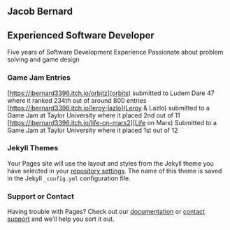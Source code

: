 ## Jacob Bernard
## Experienced Software Developer

Five years of Software Development Experience
Passionate about problem solving and game design

### Game Jam Entries

[https://jbernard3396.itch.io/orbitz](orbits) submitted to Ludem Dare 47 where it ranked 234th out of around 800 entries
[https://jbernard3396.itch.io/leroy-lazlo](Leroy & Lazlo) submitted to a Game Jam at Taylor University where it placed 2nd out of 11
[https://jbernard3396.itch.io/life-on-mars2](Life on Mars) Submitted to a Game Jam at Taylor University where it placed 1st out of 12

### Jekyll Themes

Your Pages site will use the layout and styles from the Jekyll theme you have selected in your [repository settings](https://github.com/jbernard3396/Portfolio/settings/pages). The name of this theme is saved in the Jekyll `_config.yml` configuration file.

### Support or Contact

Having trouble with Pages? Check out our [documentation](https://docs.github.com/categories/github-pages-basics/) or [contact support](https://support.github.com/contact) and we’ll help you sort it out.
